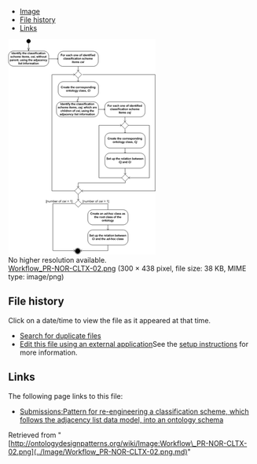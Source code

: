 * [Image](../Image/Workflow_PR-NOR-CLTX-02.png.md#file)
* [File history](../Image/Workflow_PR-NOR-CLTX-02.png.md#filehistory)
* [Links](../Image/Workflow_PR-NOR-CLTX-02.png.md#filelinks)

[![Image:Workflow PR-NOR-CLTX-02.png](../images/1/1d/Workflow_PR-NOR-CLTX-02.png)](../images/1/1d/Workflow_PR-NOR-CLTX-02.png)  
No higher resolution available.  
[Workflow\_PR-NOR-CLTX-02.png](../images/1/1d/Workflow_PR-NOR-CLTX-02.png)‎ (300 × 438 pixel, file size: 38 KB, MIME type: image/png)

## File history

Click on a date/time to view the file as it appeared at that time.



  
* [Search for duplicate files](http://ontologydesignpatterns.org/wiki/Special:FileDuplicateSearch/Workflow_PR-NOR-CLTX-02.png "Special:FileDuplicateSearch/Workflow PR-NOR-CLTX-02.png")
* [Edit this file using an external application](http://ontologydesignpatterns.org/wiki/index.php?title=Image:Workflow_PR-NOR-CLTX-02.png&action=edit&externaledit=true&mode=file "Image:Workflow PR-NOR-CLTX-02.png")See the [setup instructions](http://www.mediawiki.org/wiki/Manual:External_editors "http://www.mediawiki.org/wiki/Manual:External_editors") for more information.

## Links



The following page links to this file:


* [Submissions:Pattern for re-engineering a classification scheme, which follows the adjacency list data model, into an ontology schema](../Submissions/Pattern_for_re-engineering_a_classification_scheme,_which_follows_the_adjacency_list_data_model,_into_an_ontology_schema.md "Submissions:Pattern for re-engineering a classification scheme, which follows the adjacency list data model, into an ontology schema")


Retrieved from "[http://ontologydesignpatterns.org/wiki/Image:Workflow\_PR-NOR-CLTX-02.png](../Image/Workflow_PR-NOR-CLTX-02.png.md)"